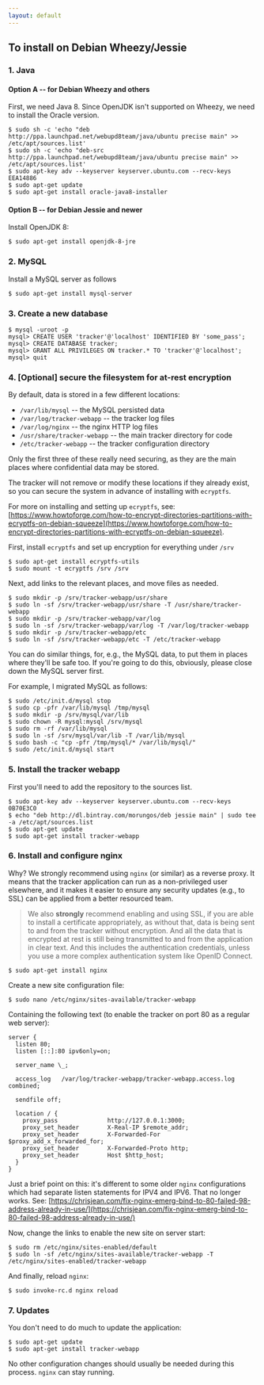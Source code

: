 ```yaml
---
layout: default
---
```


## To install on Debian Wheezy/Jessie

### 1. Java

#### Option A -- for Debian Wheezy and others

First, we need Java 8. Since OpenJDK isn't supported on Wheezy, we need to install the Oracle version.

    $ sudo sh -c 'echo "deb http://ppa.launchpad.net/webupd8team/java/ubuntu precise main" >> /etc/apt/sources.list'
    $ sudo sh -c 'echo "deb-src http://ppa.launchpad.net/webupd8team/java/ubuntu precise main" >> /etc/apt/sources.list'
    $ sudo apt-key adv --keyserver keyserver.ubuntu.com --recv-keys EEA14886
    $ sudo apt-get update
    $ sudo apt-get install oracle-java8-installer

#### Option B -- for Debian Jessie and newer

Install OpenJDK 8:

    $ sudo apt-get install openjdk-8-jre

### 2. MySQL

Install a MySQL server as follows

    $ sudo apt-get install mysql-server

### 3. Create a new database

    $ mysql -uroot -p
    mysql> CREATE USER 'tracker'@'localhost' IDENTIFIED BY 'some_pass';
    mysql> CREATE DATABASE tracker;
    mysql> GRANT ALL PRIVILEGES ON tracker.* TO 'tracker'@'localhost';
    mysql> quit

### 4. [Optional] secure the filesystem for at-rest encryption

By default, data is stored in a few different locations:

* `/var/lib/mysql` -- the MySQL persisted data
* `/var/log/tracker-webapp` -- the tracker log files
* `/var/log/nginx` -- the nginx HTTP log files
* `/usr/share/tracker-webapp` -- the main tracker directory for code
* `/etc/tracker-webapp` -- the tracker configuration directory

Only the first three of these really need securing, as they are the main
places where confidential data may be stored.

The tracker will not remove or modify these locations if they already exist, so you can secure the system in advance of installing with `ecryptfs`.

For more on installing and setting up `ecryptfs`, see: [https://www.howtoforge.com/how-to-encrypt-directories-partitions-with-ecryptfs-on-debian-squeeze](https://www.howtoforge.com/how-to-encrypt-directories-partitions-with-ecryptfs-on-debian-squeeze).

First, install `ecryptfs` and set up encryption for everything under `/srv`

    $ sudo apt-get install ecryptfs-utils
    $ sudo mount -t ecryptfs /srv /srv

Next, add links to the relevant places, and move files as needed.

    $ sudo mkdir -p /srv/tracker-webapp/usr/share
    $ sudo ln -sf /srv/tracker-webapp/usr/share -T /usr/share/tracker-webapp
    $ sudo mkdir -p /srv/tracker-webapp/var/log
    $ sudo ln -sf /srv/tracker-webapp/var/log -T /var/log/tracker-webapp
    $ sudo mkdir -p /srv/tracker-webapp/etc
    $ sudo ln -sf /srv/tracker-webapp/etc -T /etc/tracker-webapp

You can do similar things, for, e.g., the MySQL data, to put them in places where they'll be safe too. If you're going to do this, obviously, please close down the MySQL server first.

For example, I migrated MySQL as follows:

    $ sudo /etc/init.d/mysql stop
    $ sudo cp -pfr /var/lib/mysql /tmp/mysql
    $ sudo mkdir -p /srv/mysql/var/lib
    $ sudo chown -R mysql:mysql /srv/mysql
    $ sudo rm -rf /var/lib/mysql
    $ sudo ln -sf /srv/mysql/var/lib -T /var/lib/mysql
    $ sudo bash -c "cp -pfr /tmp/mysql/* /var/lib/mysql/"
    $ sudo /etc/init.d/mysql start

### 5. Install the tracker webapp

First you'll need to add the repository to the sources list.

    $ sudo apt-key adv --keyserver keyserver.ubuntu.com --recv-keys 0B70E3C0
    $ echo "deb http://dl.bintray.com/morungos/deb jessie main" | sudo tee -a /etc/apt/sources.list
    $ sudo apt-get update
    $ sudo apt-get install tracker-webapp

### 6. Install and configure nginx

Why? We strongly recommend using `nginx` (or similar) as a reverse proxy. It
means that the tracker application can run as a non-privileged user elsewhere,
and it makes it easier to ensure any security updates (e.g., to SSL) can be
applied from a better resourced team.

> We also **strongly** recommend enabling and using SSL, if you are able to install a certificate appropriately, as without that, data is being sent to and from the tracker without encryption. And all the data that is encrypted at rest is still being transmitted to and from the application in clear text. And this includes the authentication credentials, unless you use a more complex authentication system like OpenID Connect.

    $ sudo apt-get install nginx

Create a new site configuration file:

    $ sudo nano /etc/nginx/sites-available/tracker-webapp

Containing the following text (to enable the tracker on port 80 as a regular web server):

    server {
      listen 80;
      listen [::]:80 ipv6only=on;

      server_name \_;

      access_log   /var/log/tracker-webapp/tracker-webapp.access.log  combined;

      sendfile off;

      location / {
        proxy_pass              http://127.0.0.1:3000;
        proxy_set_header        X-Real-IP $remote_addr;
        proxy_set_header        X-Forwarded-For $proxy_add_x_forwarded_for;
        proxy_set_header        X-Forwarded-Proto http;
        proxy_set_header        Host $http_host;
      }
    }

Just a brief point on this: it's different to some older `nginx` configurations which had separate listen statements for IPV4 and IPV6. That no longer works. See: [https://chrisjean.com/fix-nginx-emerg-bind-to-80-failed-98-address-already-in-use/](https://chrisjean.com/fix-nginx-emerg-bind-to-80-failed-98-address-already-in-use/)

Now, change the links to enable the new site on server start:

    $ sudo rm /etc/nginx/sites-enabled/default
    $ sudo ln -sf /etc/nginx/sites-available/tracker-webapp -T /etc/nginx/sites-enabled/tracker-webapp

And finally, reload `nginx`:

    $ sudo invoke-rc.d nginx reload

### 7. Updates

You don't need to do much to update the application:

    $ sudo apt-get update
    $ sudo apt-get install tracker-webapp

No other configuration changes should usually be needed during this process. `nginx` can stay running.
